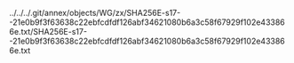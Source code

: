 ../../../.git/annex/objects/WG/zx/SHA256E-s17--21e0b9f3f63638c22ebfcdfdf126abf34621080b6a3c58f67929f102e433866e.txt/SHA256E-s17--21e0b9f3f63638c22ebfcdfdf126abf34621080b6a3c58f67929f102e433866e.txt